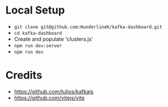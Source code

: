 # Local Setup
- `git clone git@github.com:HunderlineK/kafka-dashboard.git`
- `cd kafka-dashboard`
- Create and populate 'clusters.js'
- `npm run dev:server`
- `npm run dev`

# Credits
- https://github.com/tulios/kafkajs
- https://github.com/vitejs/vite
